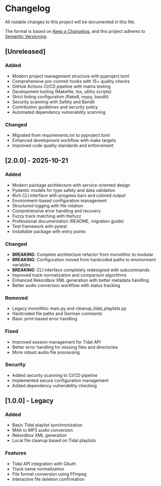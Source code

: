 # Changelog

All notable changes to this project will be documented in this file.

The format is based on [Keep a Changelog](https://keepachangelog.com/en/1.0.0/),
and this project adheres to [Semantic Versioning](https://semver.org/spec/v2.0.0.html).

## [Unreleased]

### Added

- Modern project management structure with pyproject.toml
- Comprehensive pre-commit hooks with 15+ quality checks
- GitHub Actions CI/CD pipeline with matrix testing
- Development tooling (Makefile, tox, utility scripts)
- Strict linting configuration (flake8, mypy, bandit)
- Security scanning with Safety and Bandit
- Contribution guidelines and security policy
- Automated dependency vulnerability scanning

### Changed

- Migrated from requirements.txt to pyproject.toml
- Enhanced development workflow with make targets
- Improved code quality standards and enforcement

## [2.0.0] - 2025-10-21

### Added

- Modern package architecture with service-oriented design
- Pydantic models for type safety and data validation
- Rich CLI interface with progress bars and colored output
- Environment-based configuration management
- Structured logging with file rotation
- Comprehensive error handling and recovery
- Fuzzy track matching with thefuzz
- Professional documentation (README, migration guide)
- Test framework with pytest
- Installable package with entry points

### Changed

- **BREAKING**: Complete architecture refactor from monolithic to modular
- **BREAKING**: Configuration moved from hardcoded paths to environment variables
- **BREAKING**: CLI interface completely redesigned with subcommands
- Improved track normalization and comparison algorithms
- Enhanced Rekordbox XML generation with better metadata handling
- Better audio conversion workflow with status tracking

### Removed

- Legacy monolithic main.py and cleanup_tidal_playlists.py
- Hardcoded file paths and German comments
- Basic print-based error handling

### Fixed

- Improved session management for Tidal API
- Better error handling for missing files and directories
- More robust audio file processing

### Security

- Added security scanning to CI/CD pipeline
- Implemented secure configuration management
- Added dependency vulnerability checking

## [1.0.0] - Legacy

### Added

- Basic Tidal playlist synchronization
- M4A to MP3 audio conversion
- Rekordbox XML generation
- Local file cleanup based on Tidal playlists

### Features

- Tidal API integration with OAuth
- Track name normalization
- File format conversion using FFmpeg
- Interactive file deletion confirmation
